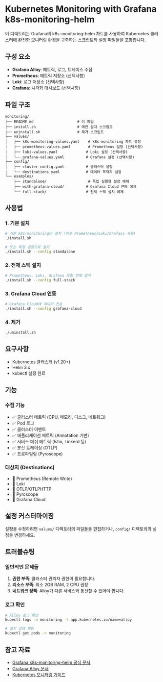 # Kubernetes Monitoring with Grafana k8s-monitoring-helm

이 디렉토리는 Grafana의 k8s-monitoring-helm 차트를 사용하여 Kubernetes 클러스터에 완전한 모니터링 환경을 구축하는 스크립트와 설정 파일들을 포함합니다.

## 구성 요소

- **Grafana Alloy**: 메트릭, 로그, 트레이스 수집
- **Prometheus**: 메트릭 저장소 (선택사항)
- **Loki**: 로그 저장소 (선택사항)
- **Grafana**: 시각화 대시보드 (선택사항)

## 파일 구조

```
monitoring/
├── README.md                    # 이 파일
├── install.sh                   # 메인 설치 스크립트
├── uninstall.sh                 # 제거 스크립트
├── values/
│   ├── k8s-monitoring-values.yaml    # k8s-monitoring 차트 설정
│   ├── prometheus-values.yaml        # Prometheus 설정 (선택사항)
│   ├── loki-values.yaml             # Loki 설정 (선택사항)
│   └── grafana-values.yaml          # Grafana 설정 (선택사항)
├── config/
│   ├── cluster-config.yaml          # 클러스터 설정
│   └── destinations.yaml            # 데이터 목적지 설정
└── examples/
    ├── standalone/                   # 독립 실행형 설정 예제
    ├── with-grafana-cloud/          # Grafana Cloud 연동 예제
    └── full-stack/                  # 전체 스택 설치 예제
```

## 사용법

### 1. 기본 설치
```bash
# 기본 k8s-monitoring만 설치 (외부 Prometheus/Loki/Grafana 사용)
./install.sh

# 또는 특정 설정으로 설치
./install.sh --config standalone
```

### 2. 전체 스택 설치
```bash
# Prometheus, Loki, Grafana 포함 전체 설치
./install.sh --config full-stack
```

### 3. Grafana Cloud 연동
```bash
# Grafana Cloud에 데이터 전송
./install.sh --config grafana-cloud
```

### 4. 제거
```bash
./uninstall.sh
```

## 요구사항

- Kubernetes 클러스터 (v1.20+)
- Helm 3.x
- kubectl 설정 완료

## 기능

### 수집 기능
- ✅ 클러스터 메트릭 (CPU, 메모리, 디스크, 네트워크)
- ✅ Pod 로그
- ✅ 클러스터 이벤트
- ✅ 애플리케이션 메트릭 (Annotation 기반)
- ✅ 서비스 메쉬 메트릭 (Istio, Linkerd 등)
- ✅ 분산 트레이싱 (OTLP)
- ✅ 프로파일링 (Pyroscope)

### 대상지 (Destinations)
- 🎯 Prometheus (Remote Write)
- 🎯 Loki
- 🎯 OTLP/OTLPHTTP
- 🎯 Pyroscope
- 🎯 Grafana Cloud

## 설정 커스터마이징

설정을 수정하려면 `values/` 디렉토리의 파일들을 편집하거나, `config/` 디렉토리의 설정을 변경하세요.

## 트러블슈팅

### 일반적인 문제들

1. **권한 부족**: 클러스터 관리자 권한이 필요합니다.
2. **리소스 부족**: 최소 2GB RAM, 2 CPU 권장
3. **네트워크 정책**: Alloy가 다른 서비스와 통신할 수 있어야 합니다.

### 로그 확인
```bash
# Alloy 로그 확인
kubectl logs -n monitoring -l app.kubernetes.io/name=alloy

# 설치 상태 확인
kubectl get pods -n monitoring
```

## 참고 자료

- [Grafana k8s-monitoring-helm 공식 문서](https://github.com/grafana/k8s-monitoring-helm)
- [Grafana Alloy 문서](https://grafana.com/docs/alloy/)
- [Kubernetes 모니터링 가이드](https://grafana.com/docs/grafana-cloud/kubernetes-monitoring/)
